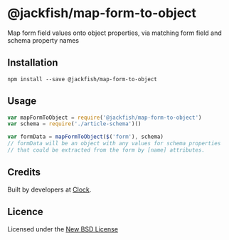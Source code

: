 # @jackfish/map-form-to-object

Map form field values onto object properties, via matching form field and schema property names

## Installation

    npm install --save @jackfish/map-form-to-object

## Usage

```js
var mapFormToObject = require('@jackfish/map-form-to-object')
var schema = require('./article-schema')()

var formData = mapFormToObject($('form'), schema)
// formData will be an object with any values for schema properties
// that could be extracted from the form by [name] attributes.
```

## Credits

Built by developers at [Clock](http://clock.co.uk).

## Licence

Licensed under the [New BSD License](http://opensource.org/licenses/bsd-license.php)
